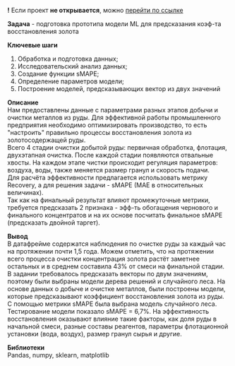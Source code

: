**!** Если проект **не открывается**, можно [перейти по ссылке](https://nbviewer.jupyter.org/github/aazaozerskaia/YaPraktikum/blob/main/gold%20recovery/%D0%9A%D0%BE%D1%8D%D1%84%D1%84%D0%B8%D1%86%D0%B8%D0%B5%D0%BD%D1%82%20%D0%B2%D0%BE%D1%81%D1%81%D1%82%D0%B0%D0%BD%D0%BE%D0%B2%D0%BB%D0%B5%D0%BD%D0%B8%D1%8F%20%D0%B7%D0%BE%D0%BB%D0%BE%D1%82%D0%B0.ipynb)


**Задача** - подготовка прототипа модели ML для предсказания коэф-та восстановления золота

**Ключевые шаги**  
1. Обработка и подготовка данных;
2. Исследовательский анализ данных;
3. Создание функции sMAPE;
4. Определение параметров модели;
5. Построение моделей, предсказывающих вектор из двух значений

**Описание**  
Нам предоставлены данные с параметрами разных этапов добычи и очистки металлов из руды. Для эффективной работы промышленного предприятия необходимо оптимизировать производство, то есть "настроить" правильно процессы восстановления золота из золотосодержащей руды.  
Всего 4 стадии очистки добытой руды: первичная обработка, флотация, двухэтапная очистка. После каждой стадии появляются отвальные хвосты. На каждом этапе чистки происходит регуляция параметров: воздуха, воды, также меняется размер гранул и скорость подачи.  
Для расчёта эффективности предлагается использовать метрику Recovery, а для решения задачи - sMAPE (MAE в относительных величинах).  
Так как на финальный результат влияют промежуточные метрики, требуется предсказать 2 признака - эфф-ть обогащения чернового и финального концентратов и на их основе посчитать финальное sMAPE (предсказать двойной таргет).

**Вывод**  
В датафрейме содержатся наблюдения по очистке руды за каждый час на протяжении почти 1,5 года. Можем отметить, что на протяжении всего процесса очистки концентрация золота растёт заметнее остальных и в среднем составила 43% от смеси на финальной стадии.  
В задании требовалось предсказать векторы по двум значениям, поэтому были выбраны модели дерева решений и случайного леса. На основе данных о добыче и очистке металлов, были построены модели, которые предсказывают коэффициент восстановления золота из руды. С помощью метрики sMAPE была выбрана модель случайного леса. Тестирование модели показало sMAPE = 6,7%.
На эффективность восстановления оказывают влияние такие факторы, как доля руды в начальной смеси, разные составы реагентов, параметры флотационной установки (вода, воздух), размер гранул сырья и другие.

**Библиотеки**  
Pandas, numpy, sklearn, matplotlib
